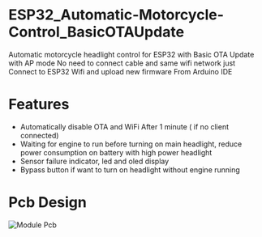 # ESP32_Automatic-Motorcycle-Control_BasicOTAUpdate

Automatic motorcycle headlight control for ESP32 with Basic OTA Update with AP mode
No need to connect cable and same wifi network just Connect to ESP32 Wifi and upload new firmware From Arduino IDE

# Features
- Automatically disable OTA and WiFi After 1 minute ( if no client connected)
- Waiting for engine to run before turning on main headlight, reduce power consumption on battery with high power headlight
- Sensor failure indicator, led and oled display
- Bypass button if want to turn on headlight without engine running

# Pcb Design
![Module Pcb](https://64.media.tumblr.com/4295718937f847b59374a91932e35418/d824024c79fbc9a2-58/s2048x3072/d3b24e93a514f212c1ecddf872f6dbd3ad1578e1.pnj)
